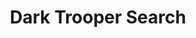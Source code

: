 ---
mission_id: dtsearch
editorsChoice:
title: "Dark Trooper Search"
authors: 
    - "Hunter"
date:
filename: ""
description: "While working on a mission on Tatooine, Kyle ran into a bounty hunter with a Dark Trooper suit. Though he was able to defeat him, the existence of a Dark Trooper suit was very unsettling, as he had thought all of them had gone up with the Arc Hammer. He headed to Murdock Station to find out what he could, determined to track down the source of the suits and destroy them."
heroImage: "./dtsearch.png"
levelReplaced:	SECBASE
difficulty: yes
bm:	yes
fme: yes
wax: yes
three_do: yes
voc: yes
gmd: no
vue: yes
lfd: no
base: "New level from scratch" 
editors: "DFUSE"

---